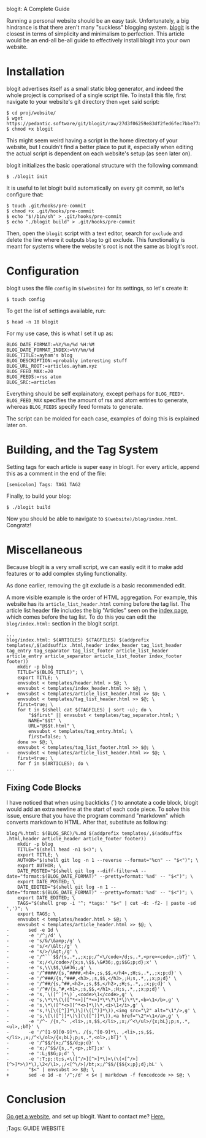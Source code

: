 blogit: A Complete Guide

Running a personal website should be an easy task. Unfortunately, a big
hindrance is that there aren't many "suckless" blogging system. 
[blogit](https://pedantic.software/git/blogit) is the closest in terms of 
simplicity and minimalism to perfection. This article would be an end-all be-all
guide to effectively install blogit into your own website.

# Installation
blogit advertises itself as a small static blog generator, and indeed the whole
project is comprised of a single script file. To install this file, first
navigate to your website's git directory then ```wget``` said script:

```
$ cd proj/website/
$ wget https://pedantic.software/git/blogit/raw/27d3f06259e83df2fed6fec7bbe77ac6b917eee7/blogit
$ chmod +x blogit
```

This might seem weird having a script in the home directory of your website, but
I couldn't find a better place to put it, especially when editing the actual
script is dependent on each website's setup (as seen later on).

blogit initializes the basic operational structure with the following command:

```
$ ./blogit init
```

It is useful to let blogit build automatically on every git commit, so let's
configure that:

```
$ touch .git/hooks/pre-commit
$ chmod +x .git/hooks/pre-commit
$ echo "$!/bin/sh" > .git/hooks/pre-commit
$ echo "./blogit build" > .git/hooks/pre-commit
```

Then, open the ```blogit``` script with a text editor, search for ```exclude```
and delete the line where it outputs ```blog``` to git exclude. This 
functionality is meant for systems where the website's root is not the same as 
blogit's root.

# Configuration
blogit uses the file ```config``` in ```$(website)``` for its settings, so let's create it:

```
$ touch config
```

To get the list of settings available, run:

```
$ head -n 18 blogit
```

For my use case, this is what I set it up as:

```
BLOG_DATE_FORMAT:=%Y/%m/%d %H:%M
BLOG_DATE_FORMAT_INDEX:=%Y/%m/%d
BLOG_TITLE:=ayham's blog
BLOG_DESCRIPTION:=probably interesting stuff
BLOG_URL_ROOT:=articles.ayham.xyz
BLOG_FEED_MAX:=20
BLOG_FEEDS:=rss atom
BLOG_SRC:=articles
```

Everything should be self explainatory, except perhaps for ```BLOG_FEED*```.
```BLOG_FEED_MAX``` specifies the amount of rss and atom entries to generate,
whereas ```BLOG_FEEDS``` specify feed formats to generate.

The script can be molded for each case, examples of doing this is explained
later on.

# Building, and the Tag System
Setting tags for each article is super easy in blogit. For every article,
append this as a comment in the end of the file:

```
[semicolon] Tags: TAG1 TAG2
```

Finally, to build your blog:

``` $ ./blogit build ```

Now you should be able to navigate to ```$(website)/blog/index.html```.
Congratz!

# Miscellaneous 
Because blogit is a very small script, we can easily edit it to make add
features or to add complex styling functionality.

As done earlier, removing the git exclude is a basic recommended edit.

A more visible example is the order of HTML aggregation. For example, this 
website has its ```article_list_header.html``` coming before the tag list. The
article list header file includes the big "Articles" seen on the [index
page](https://blog.ayham.xyz), which comes before the tag list. To do this you can edit
the ```blog/index.html:``` section in the blogit script.

```
...
blog/index.html: $(ARTICLES) $(TAGFILES) $(addprefix templates/,$(addsuffix .html,header index_header tag_list_header tag_entry tag_separator tag_list_footer article_list_header article_entry article_separator article_list_footer index_footer footer))
	mkdir -p blog
	TITLE="$(BLOG_TITLE)"; \
	export TITLE; \
	envsubst < templates/header.html > $@; \
	envsubst < templates/index_header.html >> $@; \
+	envsubst < templates/article_list_header.html >> $@; \
	envsubst < templates/tag_list_header.html >> $@; \
	first=true; \
	for t in $(shell cat $(TAGFILES) | sort -u); do \
		"$$first" || envsubst < templates/tag_separator.html; \
		NAME="$$t" \
		URL="@$$t.html" \
		envsubst < templates/tag_entry.html; \
		first=false; \
	done >> $@; \
	envsubst < templates/tag_list_footer.html >> $@; \
-	envsubst < templates/article_list_header.html >> $@; \
	first=true; \
	for f in $(ARTICLES); do \
...
```

## Fixing Code Blocks
I have noticed that when using backticks (`) to annotate a code block, blogit
would add an extra newline at the start of each code piece. To solve this issue,
ensure that you have the program command "markdown" which converts markdown to
HTML. After that, substitute as following:

```
blog/%.html: $(BLOG_SRC)/%.md $(addprefix templates/,$(addsuffix .html,header article_header article_footer footer))
	mkdir -p blog
	TITLE="$(shell head -n1 $<)"; \
	export TITLE; \
	AUTHOR="$(shell git log -n 1 --reverse --format="%cn" -- "$<")"; \
	export AUTHOR; \
	DATE_POSTED="$(shell git log --diff-filter=A --date="format:$(BLOG_DATE_FORMAT)" --pretty=format:'%ad' -- "$<")"; \
	export DATE_POSTED; \
	DATE_EDITED="$(shell git log -n 1 --date="format:$(BLOG_DATE_FORMAT)" --pretty=format:'%ad' -- "$<")"; \
	export DATE_EDITED; \
	TAGS="$(shell grep -i '^; *tags:' "$<" | cut -d: -f2- | paste -sd ',')"; \
	export TAGS; \
	envsubst < templates/header.html > $@; \
	envsubst < templates/article_header.html >> $@; \
-		sed -e 1d \
-		-e '/^;/d' \
-		-e 's/&/\&amp;/g' \
-		-e 's/</\&lt;/g' \
-		-e 's/>/\&gt;/g' \
-		-e '/^```$$/{s,.*,,;x;p;/^<\/code>/d;s,.*,<pre><code>,;bT}' \
-		-e 'x;/<\/code>/{x;s,\$$,\&#36;,g;$$G;p;d};x' \
-		-e 's,\\\$$,\&#36;,g' \
-		-e '/^####/{s,^####,<h4>,;s,$$,</h4>,;H;s,.*,,;x;p;d}' \
-		-e '/^###/{s,^###,<h3>,;s,$$,</h3>,;H;s,.*,,;x;p;d}' \
-		-e '/^##/{s,^##,<h2>,;s,$$,</h2>,;H;s,.*,,;x;p;d}' \
-		-e '/^#/{s,^#,<h1>,;s,$$,</h1>,;H;s,.*,,;x;p;d}' \
-		-e 's,`\([^`]*\)`,<code>\1</code>,g' \
-		-e 's,\*\*\(\([^*<>][^*<>]*\*\?\)*\)\*\*,<b>\1</b>,g' \
-		-e 's,\*\([^*<>][^*<>]*\)\*,<i>\1</i>,g' \
-		-e 's,!\[\([^]]*\)\](\([^)]*\)),<img src="\2" alt="\1"/>,g' \
-		-e 's,\[\([^]]*\)\](\([^)]*\)),<a href="\2">\1</a>,g' \
-		-e '/^- /{s,^- ,<li>,;s,$$,</li>,;x;/^<\/ul>/{x;bL};p;s,.*,<ul>,;bT}' \
-		-e '/^[1-9][0-9]*\. /{s,^[0-9]*\. ,<li>,;s,$$,</li>,;x;/^<\/ol>/{x;bL};p;s,.*,<ol>,;bT}' \
-		-e '/^$$/{x;/^$$/d;p;d}' \
-		-e 'x;/^$$/{s,.*,<p>,;bT};x' \
-		-e ':L;$$G;p;d' \
-		-e ':T;p;:t;s,<\([^/>][^>]*\)>\(\(<[^/>][^>]*>\)*\),\2</\1>,;/<[^\/>]/bt;x;/^$$/{$${x;p};d};bL' \
-		"$<" | envsubst >> $@; \
+		sed -e 1d -e '/^;/d' < $< | markdown -f fencedcode >> $@; \
```

# Conclusion
[Go get a website](https://landchad.net), and set up blogit.
Want to contact me? [Here.](https://ayham.xyz/contact.htm)

;Tags: GUIDE WEBSITE
